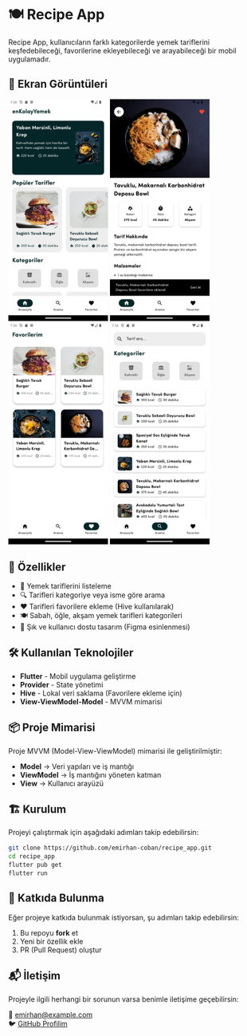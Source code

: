 # 🍽️ Recipe App

Recipe App, kullanıcıların farklı kategorilerde yemek tariflerini keşfedebileceği, favorilerine ekleyebileceği ve arayabileceği bir mobil uygulamadır. 

## 📸 Ekran Görüntüleri
<img src="screenshots/Screenshot_1.png" width="200" />
<img src="screenshots/Screenshot_4.png" width="200" />
<img src="screenshots/Screenshot_2.png" width="200" />
<img src="screenshots/Screenshot_3.png" width="200" />

## 🚀 Özellikler
- 📌 Yemek tariflerini listeleme
- 🔍 Tarifleri kategoriye veya isme göre arama
- ❤️ Tarifleri favorilere ekleme (Hive kullanılarak)
- 🍽️ Sabah, öğle, akşam yemek tarifleri kategorileri
- 📱 Şık ve kullanıcı dostu tasarım (Figma esinlenmesi)

## 🛠️ Kullanılan Teknolojiler
- **Flutter** - Mobil uygulama geliştirme
- **Provider** - State yönetimi
- **Hive** - Lokal veri saklama (Favorilere ekleme için)
- **View-ViewModel-Model** - MVVM mimarisi

## 📦 Proje Mimarisi
Proje MVVM (Model-View-ViewModel) mimarisi ile geliştirilmiştir:
- **Model** → Veri yapıları ve iş mantığı
- **ViewModel** → İş mantığını yöneten katman
- **View** → Kullanıcı arayüzü

## 🏗️ Kurulum
Projeyi çalıştırmak için aşağıdaki adımları takip edebilirsin:

```sh
git clone https://github.com/emirhan-coban/recipe_app.git
cd recipe_app
flutter pub get
flutter run
```

## 🤝 Katkıda Bulunma
Eğer projeye katkıda bulunmak istiyorsan, şu adımları takip edebilirsin:

1. Bu repoyu **fork** et
2. Yeni bir özellik ekle
3. PR (Pull Request) oluştur

## 📬 İletişim
Projeyle ilgili herhangi bir sorunun varsa benimle iletişime geçebilirsin:

📧 [emirhan@example.com](mailto:emirhan@example.com)  
🐦 [GitHub Profilim](https://github.com/emirhan-coban)
